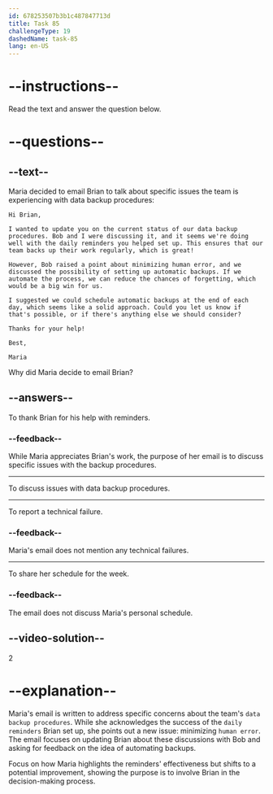 ```yaml
---
id: 678253507b3b1c487847713d
title: Task 85
challengeType: 19
dashedName: task-85
lang: en-US
---
```


<!-- READING -->

# --instructions--

Read the text and answer the question below.

# --questions--

## --text--

Maria decided to email Brian to talk about specific issues the team is experiencing with data backup procedures:

`Hi Brian,`

`I wanted to update you on the current status of our data backup procedures. Bob and I were discussing it, and it seems we're doing well with the daily reminders you helped set up. This ensures that our team backs up their work regularly, which is great!`

`However, Bob raised a point about minimizing human error, and we discussed the possibility of setting up automatic backups. If we automate the process, we can reduce the chances of forgetting, which would be a big win for us.`

`I suggested we could schedule automatic backups at the end of each day, which seems like a solid approach. Could you let us know if that's possible, or if there's anything else we should consider?`

`Thanks for your help!`

`Best,`

`Maria`

Why did Maria decide to email Brian?

## --answers--

To thank Brian for his help with reminders.

### --feedback--

While Maria appreciates Brian's work, the purpose of her email is to discuss specific issues with the backup procedures.

---

To discuss issues with data backup procedures.

---

To report a technical failure.

### --feedback--

Maria's email does not mention any technical failures.

---

To share her schedule for the week.

### --feedback--

The email does not discuss Maria's personal schedule.

## --video-solution--

2

# --explanation--

Maria's email is written to address specific concerns about the team's `data backup procedures`. While she acknowledges the success of the `daily reminders` Brian set up, she points out a new issue: minimizing `human error`. The email focuses on updating Brian about these discussions with Bob and asking for feedback on the idea of automating backups.

Focus on how Maria highlights the reminders' effectiveness but shifts to a potential improvement, showing the purpose is to involve Brian in the decision-making process.
